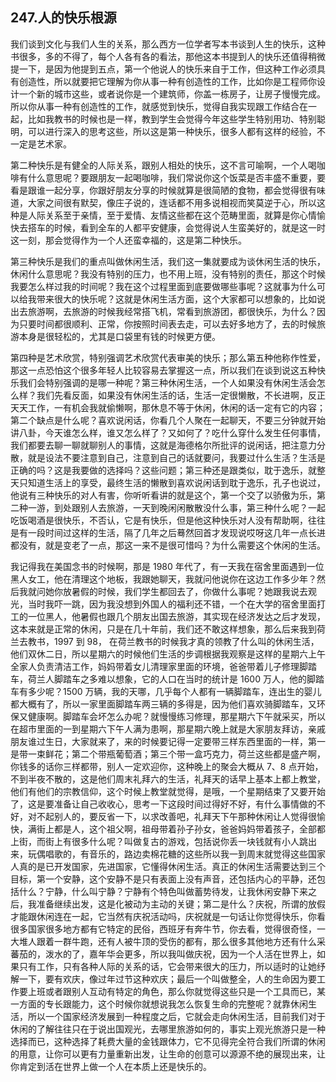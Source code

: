## 247.人的快乐根源
我们谈到文化与我们人生的关系，那么西方一位学者写本书谈到人生的快乐，这种书很多，多的不得了，每个人各有各的看法，那他这本书提到人的快乐还值得稍微提一下，是因为他提到五点，第一个他说人的快乐来自于工作，但这种工作必须具有创造性，所以就要把它理解为你从事一种有创造性的工作，比如你是工程师你设计一个新的城市这些，或者说你是一个建筑师，你盖一栋房子，让房子慢慢完成。所以你从事一种有创造性的工作，就感觉到快乐，觉得自我实现跟工作结合在一起，比如我教书的时候也是一样，教到学生会觉得今年这些学生特别用功、特别聪明，可以进行深入的思考这些，所以这是第一种快乐，很多人都有这样的经验，不一定是艺术家。


第二种快乐是有健全的人际关系，跟别人相处的快乐，这不言可喻啊，一个人喝咖啡有什么意思呢？要跟朋友一起喝咖啡，我们常说你这个饭菜是否丰盛不重要，要看是跟谁一起分享，你跟好朋友分享的时候就算是很简陋的食物，都会觉得很有味道，大家之间很有默契，像庄子说的，连话都不用多说相视而笑莫逆于心，所以这种是人际关系至于亲情，至于爱情、友情这些都在这个范畴里面，就算是你心情愉快去搭车的时候，看到全车的人都平安健康，会觉得说人生蛮美好的，就是这一时这一刻，那会觉得作为一个人还蛮幸福的，这是第二种快乐。


第三种快乐是我们的重点叫做休闲生活，我们这一集就要成为谈休闲生活的快乐，休闲什么意思呢？我没有特别的压力，也不用上班，没有特别的责任，那这个时候我要怎么样过我的时间呢？我在这个过程里面到底要做哪些事呢？这就事为什么可以给我带来很大的快乐呢？这就是休闲生活方面，这个大家都可以想象的，比如说出去旅游啊，去旅游的时候我经常搭飞机，常看到旅游团，都很快乐，为什么？因为只要时间都很顺利、正常，你按照时间表去走，可以去好多地方了，去的时候旅游本身是很轻松的，尤其是口袋里有钱的时候更方便。


第四种是艺术欣赏，特别强调艺术欣赏代表审美的快乐；那么第五种他称作性爱，那这一点恐怕这个很多年轻人比较容易去掌握这一点，所以我们在谈到说这五种快乐我们会特别强调的是哪一种呢？第三种休闲生活，一个人如果没有休闲生活会怎么样？我们先看反面，如果没有休闲生活的话，生活一定很懒散，不长进啊，反正天天工作，一有机会我就偷懒啊，那休息不等于休闲，休闲的话一定有它的内容；第二个缺点是什么呢？喜欢说闲话，你看几个人聚在一起聊天，不要三分钟就开始讲八卦，今天谁怎么样，谁又怎么样了？又如何了？吃什么穿什么发生任何事情，我们都要去聊一聊就聊别人的事情，这就是海德格尔所批评的说闲话，把注意力分散，就是设法不要注意到自己，注意到自己的话就要问，我要过什么生活？生活是正确的吗？这是我要做的选择吗？这些问题；第三种还是跟类似，耽于逸乐，就整天只知道生活上的享受，最终生活的懒散到喜欢说闲话到耽于逸乐，孔子也说过，他说有三种快乐的对人有害，你听听看讲的就是这个，第一个交了以骄傲为乐，第二种一游，到处跟别人去旅游，一天到晚闲闲散散没什么事，第三种什么呢？一起吃饭喝酒是很快乐，不否认，它是有快乐，但是他这种快乐对人没有帮助啊，往往是有一段时间过这样的生活，隔了几年之后蓦然回首才发现说哎呀这几年一点长进都没有，就是变老了一点，那这一来不是很可惜吗？为什么需要这个休闲的生活。


我记得我在美国念书的时候啊，那是 1980 年代了，有一天我在宿舍里面遇到一位黑人女工，他在清理这个地板，我跟她聊天，我就问他说你在这边工作多少年？然后我就问她你放暑假的时候，我们学生都回去了，你做什么事呢？她跟我说去观光，当时我吓一跳，因为我没想到外国人的福利还不错，一个在大学的宿舍里面打工的一位黑人，他暑假也跟几个朋友出国去旅游，其实现在经济发达之后才发现，这本来就是正常的休闲，只是在几十年前，我们还不敢这样想象，那么后来我到荷兰去教书，1997 到 98， 在荷兰教书的时候我才真的领教了什么叫的休闲生活，他们双休二日，所以星期六的时候他们生活的步调根据我观察是这样的星期六上午全家人负责清洁工作，妈妈带着女儿清理家里面的环境，爸爸带着儿子修理脚踏车，荷兰人脚踏车之多难以想象，它的人口在当时的统计是 1600 万人，他的脚踏车有多少呢？1500 万辆，我的天哪，几乎每个人都有一辆脚踏车，连出生的婴儿都大概有了，所以一家里面脚踏车两三辆的多得是，因为他们喜欢骑脚踏车，又环保又健康啊。脚踏车会坏怎么办呢？就慢慢练习修理，那星期六下午就采买，所以在超市里面的一到星期六下午人满为患啊，那星期六晚上就是大家朋友拜访，亲戚朋友谁过生日，大家就来了，来的时候要记得一定要带三样东西里面的一样，第一是带一束鲜花；第二个带瓶葡萄酒；第三个带一盒巧克力，荷兰这些都是盛产啊，你钱多的话你三样都带，别人一定欢迎你，这种晚上的聚会大概从 7、8 点开始，不到半夜不散的，这是他们周末礼拜六的生活，礼拜天的话早上基本上都上教堂，他们有他们的宗教信仰，这个时候上教堂就觉得，是哦，一个星期结束了又要开始了，这是要准备让自己收收心，思考一下这段时间过得好不好，有什么事情做的不好，对不起别人的，要反省一下，以求改善吧，礼拜天下午那种休闲让人觉得很愉快，满街上都是人，这个祖父啊，祖母带着孙子孙女，爸爸妈妈带着孩子，全部都上街，而街上有很多什么呢？叫做复古的游戏，包括说你丢一块钱就有小人跳出来，玩偶唱歌的，有音乐的，路边卖棉花糖的这些所以我一到周末就觉得这些国家人真的是已开发国家，先进国家，它懂得休闲生活。真正的休闲生活需要达到三个目标，第一个安静，这个安静不是只有表面上没有声音，还包括内心的平静，还包括什么？宁静，什么叫宁静？宁静有个特色叫做蓄势待发，让我休闲安静下来之后，我准备继续出发，这是化被动为主动的关键；第二是什么？庆祝，所谓的放假才能跟休闲连在一起，它当然有庆祝活动吗，庆祝就是一句话让你觉得快乐，你看很多国家很多地方都有它特定的民俗，西班牙有奔牛节，你去看，觉得很奇怪，一大堆人跟着一群牛跑，还有人被牛顶的受伤的都有，那么很多其他地方还有什么采蕃茄的，泼水的了，嘉年华会更多，所以我叫做庆祝，因为一个人活在世界上，如果只有工作，只有各种人际的关系的话，它会带来很大的压力，所以适时的让她纾解一下，要有欢庆，像过年过节这种欢庆；最后一个叫做整全，人的生命因为要工作要上班或者跟别人互动有特定的角色，那么你就觉得这些只是一个工具而已，某一方面的专长跟能力，这个时候你就想说我怎么恢复生命的完整呢？就靠休闲生活，所以一个国家经济发展到一种程度之后，它就会走向休闲生活，目前我们对于休闲的了解往往只在于说出国观光，去哪里旅游如何的，事实上观光旅游只是一种选择而已，这种选择了耗费大量的金钱跟体力，它不见得完全符合我们所谓的休闲的用意，让你可以更有力量重新出发，让生命的创意可以源源不绝的展现出来，让你肯定到活在世界上做一个人在本质上还是快乐的。

